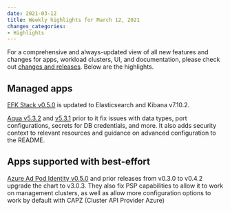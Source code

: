 ```yaml
---
date: 2021-03-12
title: Weekly highlights for March 12, 2021
changes_categories:
- Highlights
---
```


For a comprehensive and always-updated view of all new features and changes for apps, workload clusters, UI, and documentation, please check out [changes and releases](https://docs.giantswarm.io/changes/). Below are the highlights.

## Managed apps

[EFK Stack v0.5.0](https://docs.giantswarm.io/changes/managed-apps/efk-stack-app/v0.5.0/) is updated to Elasticsearch and Kibana v7.10.2.

[Aqua v5.3.2](https://docs.giantswarm.io/changes/managed-apps/aqua-app/v5.3.2/) and [v5.3.1](https://docs.giantswarm.io/changes/managed-apps/aqua-app/v5.3.1/) prior to it fix issues with data types, port configurations, secrets for DB credentials, and more. It also adds security context to relevant resources and guidance on advanced configuration to the README.

## Apps supported with best-effort

[Azure Ad Pod Identity v0.5.0](https://docs.giantswarm.io/changes/playground-apps/azure-ad-pod-identity-app/v0.5.0/) and prior releases from v0.3.0 to v0.4.2 upgrade the chart to v3.0.3. They also fix PSP capabilities to allow it to work on management clusters, as well as allow more configuration options to work by default with CAPZ (Cluster API Provider Azure)
